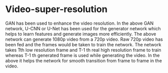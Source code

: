 # Video-super-resolution
GAN has been used to enhance the video resolution. In the above GAN network, U-CNN or U-Net has been used for the generator network which helps to learn features and generate images more efficiently. The above network can generate 1080p video from a 720p video.
Raw 720p video has been fed and the frames would be taken to train the network. The network takes Tth low resolution frame and T-1 th real high resolution frame to train whereas T-1 th generated frame is used while generating the video. In the above it helps the network for smooth transition from frame to frame in the video.

